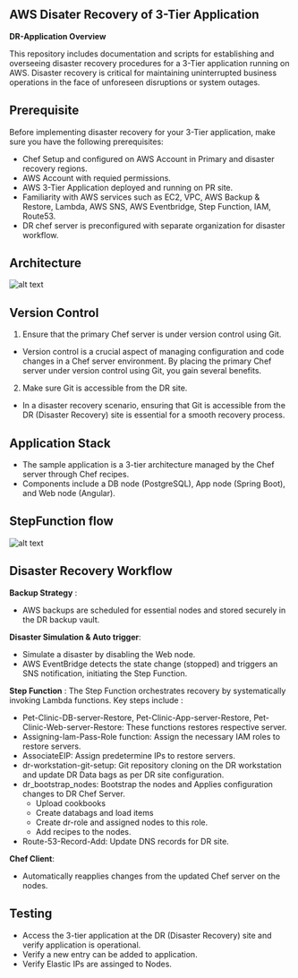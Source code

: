## AWS Disater Recovery of 3-Tier Application

**DR-Application Overview**

This repository includes documentation and scripts for establishing and overseeing disaster recovery procedures for a 3-Tier application running on AWS. Disaster recovery is critical for maintaining uninterrupted business operations in the face of unforeseen disruptions or system outages.

## Prerequisite
Before implementing disaster recovery for your 3-Tier application, make sure you have the following prerequisites:
- Chef Setup and configured on AWS Account in Primary and disaster recovery regions.
- AWS Account with requied permissions.
- AWS 3-Tier Application deployed and running on PR site.
- Familiarity with AWS services such as EC2, VPC, AWS Backup & Restore, Lambda, AWS SNS, AWS Eventbridge, Step Function, IAM, Route53.
- DR chef server is preconfigured with separate organization for disaster workflow.
## Architecture

![alt text](https://github.com/abdul-rajak/Dr-Chef-Git-Repo/blob/main/Architecture/DR-Architecture.jpg?raw=true)


## Version Control
1. Ensure that the primary Chef server is under version control using Git.
+ Version control is a crucial aspect of managing configuration and code changes in a Chef server environment. By placing the primary Chef server under version control using Git, you gain several benefits.

2. Make sure Git is accessible from the DR site.
+ In a disaster recovery scenario, ensuring that Git is accessible from the DR (Disaster Recovery) site is essential for a smooth recovery process.
## Application Stack
- The sample application is a 3-tier architecture managed by the Chef server through Chef recipes.
- Components include a DB node (PostgreSQL), App node (Spring Boot), and Web node (Angular).

## StepFunction flow

![alt text](https://github.com/abdul-rajak/Dr-Chef-Git-Repo/blob/main/Architecture/StepFunction-flow.jpg?raw=true)

## Disaster Recovery Workflow

**Backup Strategy** :
+ AWS backups are scheduled for essential nodes and stored securely in the DR backup vault.

**Disaster Simulation & Auto trigger**:
+ Simulate a disaster by disabling the Web node.
+ AWS EventBridge detects the state change (stopped) and triggers an SNS notification, initiating the Step Function.

**Step Function** :
The Step Function orchestrates recovery by systematically invoking Lambda functions.
Key steps include :
+ Pet-Clinic-DB-server-Restore, Pet-Clinic-App-server-Restore, Pet-Clinic-Web-server-Restore: These functions restores respective server.
+ Assigning-Iam-Pass-Role function: Assign the necessary IAM roles to restore servers.
+ AssociateEIP: Assign predetermine IPs to restore servers.
+ dr-workstation-git-setup: Git repository cloning on the DR workstation and update DR Data bags as per DR site configuration.
+ dr_bootstrap_nodes: Bootstrap the nodes and Applies configuration changes to DR Chef Server.
     + Upload cookbooks
     + Create databags and load items
     + Create dr-role and assigned nodes to this role.
     + Add recipes to the nodes.
+ Route-53-Record-Add: Update DNS records for DR site.
    
**Chef Client**: 
+ Automatically reapplies changes from the updated Chef server on the nodes.

## Testing
+ Access the 3-tier application at the DR (Disaster Recovery) site and verify application is operational.
+ Verify a new entry can be added to application.
+ Verify Elastic IPs are assinged to Nodes.


